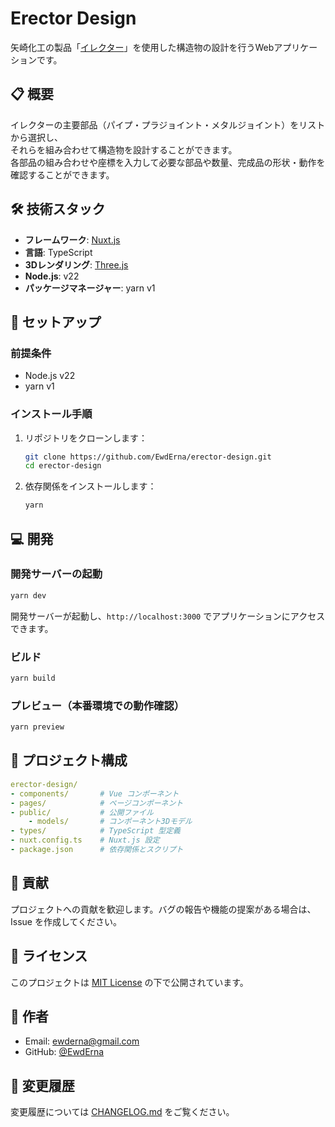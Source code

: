 # Erector Design

矢崎化工の製品「[イレクター](https://www.yazaki.co.jp/products/erector/)」を使用した構造物の設計を行うWebアプリケーションです。

## 📋 概要

イレクターの主要部品（パイプ・プラジョイント・メタルジョイント）をリストから選択し、  
それらを組み合わせて構造物を設計することができます。  
各部品の組み合わせや座標を入力して必要な部品や数量、完成品の形状・動作を確認することができます。

## 🛠️ 技術スタック

- **フレームワーク**: [Nuxt.js](https://nuxtjs.org/)
- **言語**: TypeScript
- **3Dレンダリング**: [Three.js](https://threejs.org/)
- **Node.js**: v22
- **パッケージマネージャー**: yarn v1

## 🚀 セットアップ

### 前提条件

- Node.js v22
- yarn v1

### インストール手順

1. リポジトリをクローンします：

    ```bash
    git clone https://github.com/EwdErna/erector-design.git
    cd erector-design
    ```

2. 依存関係をインストールします：

    ```bash
    yarn
    ```

## 💻 開発

### 開発サーバーの起動

```bash
yarn dev
```

開発サーバーが起動し、`http://localhost:3000` でアプリケーションにアクセスできます。

### ビルド

```bash
yarn build
```

### プレビュー（本番環境での動作確認）

```bash
yarn preview
```

## 📁 プロジェクト構成

```yml
erector-design/
- components/       # Vue コンポーネント
- pages/            # ページコンポーネント
- public/           # 公開ファイル
    - models/       # コンポーネント3Dモデル
- types/            # TypeScript 型定義
- nuxt.config.ts    # Nuxt.js 設定
- package.json      # 依存関係とスクリプト
```

## 🤝 貢献

プロジェクトへの貢献を歓迎します。バグの報告や機能の提案がある場合は、Issue を作成してください。

## 📄 ライセンス

このプロジェクトは [MIT License](LICENSE) の下で公開されています。

## 👤 作者

- Email: [ewderna@gmail.com](mailto:ewderna@gmail.com)
- GitHub: [@EwdErna](https://github.com/EwdErna)

## 📝 変更履歴

変更履歴については [CHANGELOG.md](CHANGELOG.md) をご覧ください。
